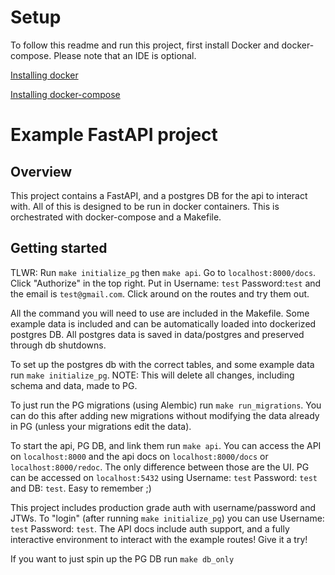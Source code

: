 # Setup
To follow this readme and run this project, first install Docker and docker-compose.
Please note that an IDE is optional.

[Installing docker](https://docs.docker.com/get-docker/)

[Installing docker-compose](https://docs.docker.com/compose/install/)

# Example FastAPI project

## Overview
This project contains a FastAPI, and a postgres DB for the api to interact with. All of this is designed to be run in
docker containers. This is orchestrated with docker-compose and a Makefile.

## Getting started

TLWR: Run `make initialize_pg` then `make api`. Go to `localhost:8000/docs`. Click "Authorize" in the top right. Put in
Username: `test` Password:`test` and the email is `test@gmail.com`. Click around on the routes and try them out.



All the command you will need to use are included in the Makefile. Some example data is included and can be automatically
loaded into dockerized postgres DB. All postgres data is saved in data/postgres and preserved through db shutdowns.

To set up the postgres db with the correct tables, and some example data run `make initialize_pg`.
NOTE: This will delete all changes, including schema and data, made to PG.

To just run the PG migrations (using Alembic) run `make run_migrations`. You can do this after adding new migrations
without modifying the data already in PG (unless your migrations edit the data).

To start the api, PG DB, and link them run `make api`. You can access the API on `localhost:8000` and the api docs on
`localhost:8000/docs` or `localhost:8000/redoc`. The only difference between those are the UI. PG can be accessed on
`localhost:5432` using Username: `test` Password: `test` and DB: `test`. Easy to remember ;)

This project includes production grade auth with username/password and JTWs. To "login" (after running `make initialize_pg`)
you can use Username: `test` Password: `test`. The API docs include auth support, and a fully interactive environment
to interact with the example routes! Give it a try!

If you want to just spin up the PG DB run `make db_only`

